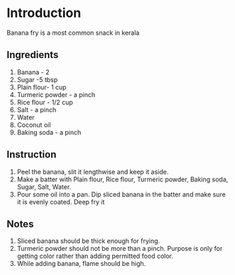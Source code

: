 # Introduction
 Banana fry is a most common snack in kerala

## Ingredients

1. Banana - 2
2. Sugar -5 tbsp
3. Plain flour- 1 cup
4. Turmeric powder - a pinch
5. Rice flour - 1/2 cup
6. Salt - a pinch
7. Water
8. Coconut oil
9. Baking soda - a pinch

## Instruction

1. Peel the banana, slit it lengthwise and keep it aside.
2. Make a batter with Plain flour, Rice flour, Turmeric powder, Baking soda, Sugar, Salt, Water.
3. Pour some oil into a pan. Dip sliced banana in the batter and make sure it is evenly coated. Deep fry it

## Notes
1. Sliced banana should be thick enough for frying.
2. Turmeric powder should not be more than a pinch. Purpose is only for getting color rather than adding permitted food color.
3. While adding banana, flame should be high.

